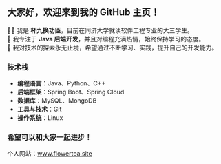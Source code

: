 ## 大家好，欢迎来到我的 GitHub 主页！

👨‍💻 我是 **杯九换功臣**，目前在同济大学就读软件工程专业的大三学生。  
🔧 我专注于 **Java 后端开发**，并且对编程充满热情，始终保持学习的态度。  
🚀 我对技术的探索永无止境，希望通过不断学习、实践，提升自己的开发能力。

### 技术栈

- **编程语言**：Java、Python、C++
- **后端框架**：Spring Boot、Spring Cloud
- **数据库**：MySQL、MongoDB
- **工具与技术**：Git
- **操作系统**：Linux

### 希望可以和大家一起进步！

个人网站：www.flowertea.site
